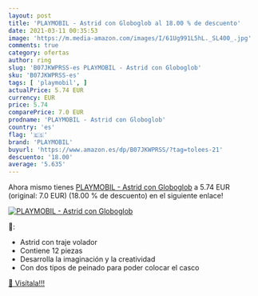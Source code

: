 ```yaml
---
layout: post
title: 'PLAYMOBIL - Astrid con Globoglob al 18.00 % de descuento'
date: 2021-03-11 00:35:53
image: 'https://m.media-amazon.com/images/I/61Ug991L5hL._SL400_.jpg'
comments: true
category: ofertas
author: ring
slug: 'B07JKWPRSS-es PLAYMOBIL - Astrid con Globoglob'
sku: 'B07JKWPRSS-es'
tags: [ 'playmobil', ]
actualPrice: 5.74 EUR
currency: EUR
price: 5.74
comparePrice: 7.0 EUR
prodname: 'PLAYMOBIL - Astrid con Globoglob'
country: 'es'
flag: '🇪🇸'
brand: 'PLAYMOBIL'
buyurl: 'https://www.amazon.es/dp/B07JKWPRSS/?tag=tolees-21'
descuento: '18.00'
average: '5.635'
---
```


Ahora mismo tienes [PLAYMOBIL - Astrid con Globoglob](https://www.amazon.es/dp/B07JKWPRSS/?tag=tolees-21) a 5.74 EUR (original: 7.0 EUR) (18.00 %  de descuento) en el siguiente enlace!

[![PLAYMOBIL - Astrid con Globoglob](https://m.media-amazon.com/images/I/61Ug991L5hL._SL400_.jpg)](https://www.amazon.es/dp/B07JKWPRSS/?tag=tolees-21)

🔎:

- Astrid con traje volador
- Contiene 12 piezas
- Desarrolla la imaginación y la creatividad
- Con dos tipos de peinado para poder colocar el casco

[🛒 Visítala!!!](https://www.amazon.es/dp/B07JKWPRSS/?tag=tolees-21)
